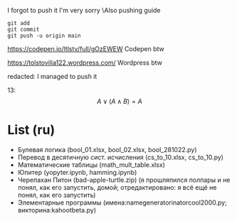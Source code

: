 I forgot to push it I'm very sorry
\Also pushing guide
```
git add
git commit
git push -u origin main
```
https://codepen.io/ltlstv/full/gOzEWEW
Codepen btw

https://tolstovilia122.wordpress.com/
Wordpress btw

redacted: I managed to push it

13: $$A \vee (A \land B) = A$$

# List (ru)

- Булевая логика (bool_01.xlsx, bool_02.xlsx, bool_281022.py)
- Перевод в десятичную сист. исчисления (cs_to_10.xlsx, cs_to_10.py)
- Математические таблицы (math_mult_table.xlsx)
- Юпитер (yopyter.ipynb, hamming.ipynb)
- Черепахан Питон (bad-apple-turtle.zip) (я прошляпился полпары и не понял, как его запустить, домой; отредактировано: я всё ещё не понял, как его запустить)
- Элементарные программы (имена:namegeneratorinatorcool2000.py; викторина:kahootbeta.py)
